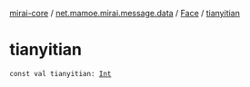 [mirai-core](../../index.md) / [net.mamoe.mirai.message.data](../index.md) / [Face](index.md) / [tianyitian](./tianyitian.md)

# tianyitian

`const val tianyitian: `[`Int`](https://kotlinlang.org/api/latest/jvm/stdlib/kotlin/-int/index.html)